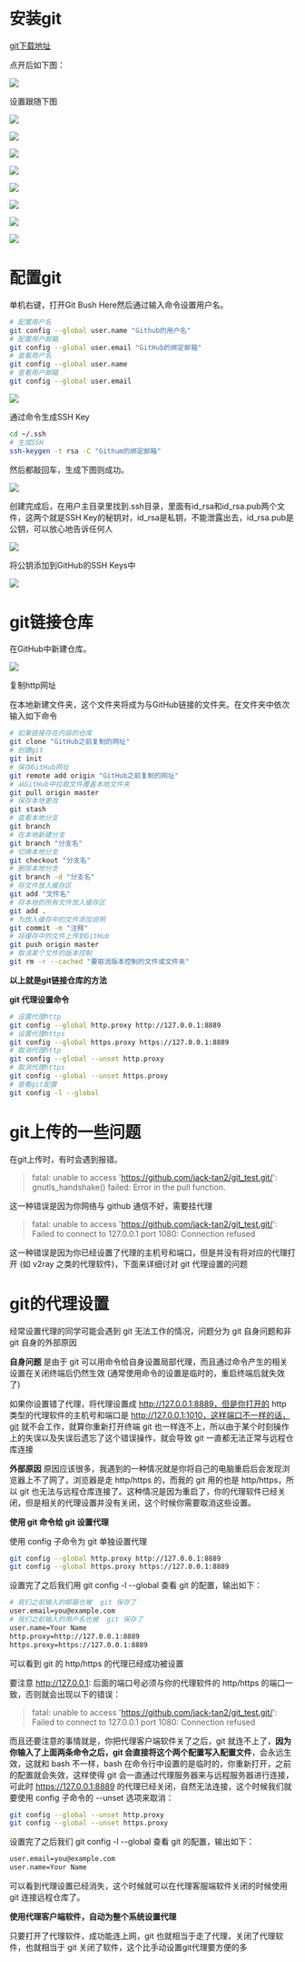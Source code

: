 # 安装git

[git下载地址](https://git-scm.com/downloads)

点开后如下图：

![](1.png)

设置跟随下图

![](2.png)

![](3.png)

![](4.png)

![](5.png)

![](6.png)

![](7.png)

![](8.png)

![](9.png)

# 配置git

单机右键，打开Git Bush Here然后通过输入命令设置用户名。

```bash
# 配置用户名
git config --global user.name "Github的用户名"      
# 配置用户邮箱
git config --global user.email "GitHub的绑定邮箱"   
# 查看用户名
git config --global user.name                      
# 查看用户邮箱
git config --global user.email                     
```

![](10.png)

通过命令生成SSH Key

```bash
cd ~/.ssh
# 生成SSH
ssh-keygen -t rsa -C "Githum的绑定邮箱"     
```

然后都敲回车，生成下图则成功。

![](11.png)

创建完成后，在用户主目录里找到.ssh目录，里面有id_rsa和id_rsa.pub两个文件，这两个就是SSH Key的秘钥对，id_rsa是私钥，不能泄露出去，id_rsa.pub是公钥，可以放心地告诉任何人

![](12.png)

将公钥添加到GitHub的SSH Keys中

![](13.png)

# git链接仓库

在GitHub中新建仓库。

![](14.png)

复制http网址

在本地新建文件夹，这个文件夹将成为与GitHub链接的文件夹。在文件夹中依次输入如下命令

```bash
# 如果链接存在内容的仓库
git clone "GitHub之前复制的网址"
# 创建git
git init
# 保存GitHub网址
git remote add origin "GitHub之前复制的网址"
# 从GitHub中拉取文件覆盖本地文件夹
git pull origin master
# 保存本地更改
git stash
# 查看本地分支
git branch
# 在本地新建分支
git branch "分支名"
# 切换本地分支
git checkout "分支名"
# 删除本地分支
git branch -d "分支名"
# 将文件放入缓存区
git add "文件名"
# 将本地的所有文件放入缓存区
git add .
# 为放入缓存中的文件添加说明
git commit -m "注释"
# 将缓存中的文件上传到GitHub
git push origin master
# 取消某个文件的版本控制
git rm -r --cached "要取消版本控制的文件或文件夹"
```

**以上就是git链接仓库的方法**

**git 代理设置命令**

```bash
# 设置代理http
git config --global http.proxy http://127.0.0.1:8889
# 设置代理https
git config --global https.proxy https://127.0.0.1:8889
# 取消代理http
git config --global --unset http.proxy
# 取消代理https
git config --global --unset https.proxy
# 查看git配置
git config -l --global
```

# git上传的一些问题

在git上传时，有时会遇到报错。

>fatal: unable to access 'https://github.com/jack-tan2/git_test.git/': gnutls_handshake() failed: Error in the pull function.

这一种错误是因为你网络与 github 通信不好，需要挂代理

>fatal: unable to access 'https://github.com/jack-tan2/git_test.git/': Failed to connect to 127.0.0.1 port 1080: Connection refused

这一种错误是因为你已经设置了代理的主机号和端口，但是并没有将对应的代理打开 (如 v2ray 之类的代理软件)，下面来详细讨对 git 代理设置的问题

# git的代理设置

经常设置代理的同学可能会遇到 git 无法工作的情况，问题分为 git 自身问题和非 git 自身的外部原因

**自身问题** 是由于 git 可以用命令给自身设置局部代理，而且通过命令产生的相关设置在关闭终端后仍然生效 (通常使用命令的设置是临时的，重启终端后就失效了)

如果你设置错了代理，将代理设置成 http://127.0.0.1:8889，但是你打开的 http 类型的代理软件的主机号和端口是 http://127.0.0.1:1010，这样端口不一样的话，git 就不会工作，就算你重新打开终端 git 也一样连不上，所以由于某个时刻操作上的失误以及失误后遗忘了这个错误操作，就会导致 git 一直都无法正常与远程仓库连接

**外部原因** 原因应该很多，我遇到的一种情况就是你将自己的电脑重启后会发现浏览器上不了网了，浏览器是走 http/https 的，而我的 git 用的也是 http/https，所以 git 也无法与远程仓库连接了。这种情况是因为重启了，你的代理软件已经关闭，但是相关的代理设置并没有关闭，这个时候你需要取消这些设置。

**使用 git 命令给 git 设置代理**

使用 config 子命令为 git 单独设置代理

```bash
git config --global http.proxy http://127.0.0.1:8889
git config --global https.proxy https://127.0.0.1:8889
```

设置完了之后我们用 git config -l --global 查看 git 的配置，输出如下：

```bash
# 我们之前输入的邮箱也被  git 保存了
user.email=you@example.com 
# 我们之前输入的用户名也被  git 保存了
user.name=Your Name	
http.proxy=http://127.0.0.1:8889
https.proxy=https://127.0.0.1:8889
```

可以看到 git 的 http/https 的代理已经成功被设置

要注意 http://127.0.0.1: 后面的端口号必须与你的代理软件的 http/https 的端口一致，否则就会出现以下的错误：

>fatal: unable to access 'https://github.com/jack-tan2/git_test.git/': Failed to connect to 127.0.0.1 port 1080: Connection refused

而且还要注意的事情就是，你把代理客户端软件关了之后，git 就连不上了，**因为你输入了上面两条命令之后，git 会直接将这个两个配置写入配置文件**，会永远生效，这就和 bash 不一样，bash 在命令行中设置的是临时的，你重新打开，之前的配置就会失效，这样使得 git 会一直通过代理服务器来与远程服务器进行连接，可此时 https://127.0.0.1:8889 的代理已经关闭，自然无法连接，这个时候我们就要使用 config 子命令的 --unset 选项来取消：

```bash
git config --global --unset http.proxy
git config --global --unset https.proxy
```

设置完了之后我们 git config -l --global 查看 git 的配置，输出如下：

```bash
user.email=you@example.com
user.name=Your Name
```

可以看到代理设置已经消失，这个时候就可以在代理客服端软件关闭的时候使用 git 连接远程仓库了。

**使用代理客户端软件，自动为整个系统设置代理**

只要打开了代理软件，成功能连上网，git 也就相当于走了代理，关闭了代理软件，也就相当于 git 关闭了软件，这个比手动设置git代理要方便的多